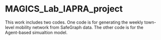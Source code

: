 # MAGICS_Lab_IAPRA_project

This work includes two codes. One code is for generating the weekly town-level mobility network from SafeGraph data. The other code is for the Agent-based simualtion model.  
